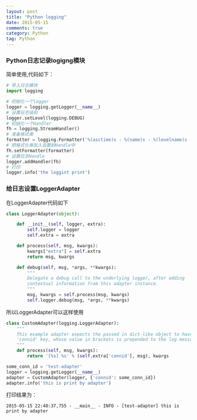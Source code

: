```yaml
---
layout: post
title: "Python logging"
date: 2015-05-15
comments: true
category: Python
tag: Python
---
```


### Python日志记录logigng模块

简单使用,代码如下：

```python
# 导入日志模块
import logging

# 初始化一个logger
logger = logging.getLogger(__name__)
# 设置日志级别
logger.setLevel(logging.DEBUG)
# 初始化一个Handler
fh = logging.StreamHandler()
# 准备格式串
formatter = logging.Formatter('%(asctime)s - %(name)s - %(levelname)s - %(message)s')
# 把格式化串加入设置到Handle中
fh.setFormatter(formatter)
# 设置日志Handle
logger.addHandler(fh)
# 打印
logger.info('the loggint print')

```

### 给日志设置LoggerAdapter

在LoggerAdapter代码如下

```python
class LoggerAdapter(object):

    def __init__(self, logger, extra):
        self.logger = logger
        self.extra = extra

    def process(self, msg, kwargs):
        kwargs["extra"] = self.extra
        return msg, kwargs

    def debug(self, msg, *args, **kwargs):
        """
        Delegate a debug call to the underlying logger, after adding
        contextual information from this adapter instance.
        """
        msg, kwargs = self.process(msg, kwargs)
        self.logger.debug(msg, *args, **kwargs)
```

所以LoggerAdapter可以这样使用

```python
class CustomAdapter(logging.LoggerAdapter):
    """
    This example adapter expects the passed in dict-like object to have a
    'connid' key, whose value in brackets is prepended to the log message.
    """
    def process(self, msg, kwargs):
        return '[%s] %s' % (self.extra['connid'], msg), kwargs

some_conn_id = 'test-adapter'
logger = logging.getLogger(__name__)
adapter = CustomAdapter(logger, {'connid': some_conn_id})
adapter.info('this is print by adapter')
```

打印结果为：
    
    2015-05-15 22:40:37,755 - __main__ - INFO - [test-adapter] this is print by adapter
